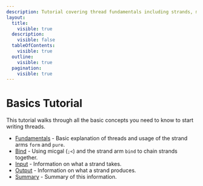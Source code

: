 ```yaml
---
description: Tutorial covering thread fundamentals including strands, monadic composition with form and pure, bind operations, input/output handling, and practical examples for writing threads.
layout:
  title:
    visible: true
  description:
    visible: false
  tableOfContents:
    visible: true
  outline:
    visible: true
  pagination:
    visible: true
---
```


# Basics Tutorial

This tutorial walks through all the basic concepts you need to know to
start writing threads.

- [Fundamentals](./fundamentals.md) - Basic explanation of threads and usage of the strand arms `form` and `pure`.
- [Bind](./bind.md) - Using micgal (`;<`) and the strand arm `bind` to chain strands together.
- [Input](./input.md) - Information on what a strand takes.
- [Output](./output.md) - Information on what a strand produces.
- [Summary](./summary.md) - Summary of this information.

